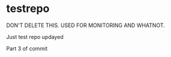 # testrepo
DON'T DELETE THIS. USED FOR MONITORING AND WHATNOT.

Just test repo
updayed

Part 3 of commit

